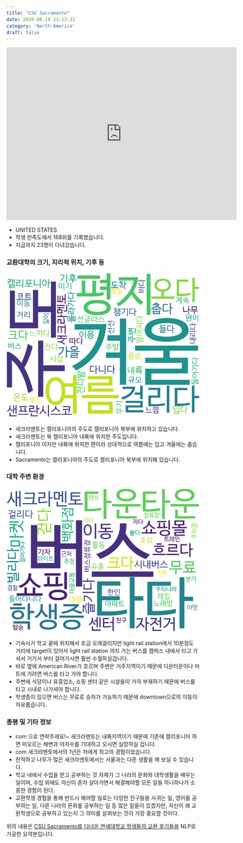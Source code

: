 ```yaml
---
title: "CSU Sacramento"
date: 2020-08-19 13:13:31
category: 'North-America'
draft: false
---
```


<iframe
width="600"
height="450"
frameborder="0" style="border:0"
src="https://www.google.com/maps/embed/v1/place?key=AIzaSyC9e1AME-pVmWC4hBpFdu5S4dKzyepa3HQ&q=CSU+Sacramento&center=38.56129179999999,-121.4240519&zoom=14" allowfullscreen>
</iframe>

* UNITED STATES
* 학생 만족도에서 168위를 기록했습니다.
* 지금까지 23명이 다녀갔습니다. 

### 교환대학의 크기, 지리적 위치, 기후 등

![gen_info-WordCloud](../univ_wordclouds_okt/gen_info/US000030_gen_info_okt.png)

* 새크라멘토는 캘리포니아의 주도로 캘리포니아 북부에 위치하고 있습니다.
* 새크라멘토는 북 캘리포니아 내륙에 위치한 주도입니다.
* 캘리포니아 이지만 내륙에 위치한 편이라 상대적으로 여름에는 덥고 겨울에는 춥습니다.
* Sacramento는 캘리포니아의 주도로 캘리포니아 북부에 위치해 있습니다.


### 대학 주변 환경

![env_info-WordCloud](../univ_wordclouds_okt/env_info/US000030_env_info_okt.png)

* 기숙사가 학교 끝에 위치해서 조금 오래걸리지만 light rail station에서 10분정도 거리에 target이 있어서 light rail station 까지 가는 버스를 캠퍼스 내에서 타고 가셔서 거기서 부터 걸어가시면 훨씬 수월하실겁니다.
* 바로 옆에 American River가 흐르며 주변은 거주지역이기 때문에 다운타운이나 마트에 가려면 버스를 타고 가야 합니다.
* 주변에 식당이나 유흥업소, 쇼핑 센터 같은 시설들이 거의 부재하기 때문에 버스를 타고 시내로 나가셔야 합니다.
* 학생증이 있으면 버스는 무료로 승차가 가능하기 때문에 downtown으로의 이동이 자유롭습니다.


### 총평 및 기타 정보 
* com 으로 연락주세요!~ 새크라멘토는 내륙지역이기 때문에 기존에 캘리포니아 하면 떠오르는 해변과 야자수를 기대하고 오시면 실망하실 겁니다.
* com 새크라멘토에서의 1년은 저에게 최고의 경험이었습니다.
* 한적하고 나무가 많은 새크라멘토에서는 서울과는 다른 생활을 해 보실 수 있습니다.
* 학교 내에서 수업을 받고 공부하는 것 자체가 그 나라의 문화와 대학생활을 배우는 일이며, 수업 외에도 자신이 혼자 살아가면서 해결해야할 모든 일들 하나하나가 소중한 경험이 된다.
* 교환학생 경험을 통해 반드시 해야할 일로는 다양한 친구들을 사귀는 일, 영어를 공부하는 일, 다른 나라의 문화를 공부하는 일 등 많은 일들이 있겠지만, 자신이 왜 교환학생으로 공부하고 있는지 그 의미를 살펴보는 것이 가장 중요할 것이다.


위의 내용은 [CSU Sacramento를 다녀온 연세대학교 학생들의 교환 후기들을](http://oia.yonsei.ac.kr/partner/expReport.asp?ucode=US000030&bgbn=A) NLP로 가공한 요약본입니다. 
